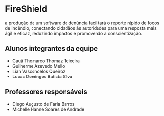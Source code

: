 # FireShield

a produção de um software de denúncia facilitará o reporte rápido de focos de incêndio, conectando cidadãos às autoridades para uma resposta mais ágil e eficaz, reduzindo impactos e promovendo a conscientização.

## Alunos integrantes da equipe

* Cauã Thomarco Thomaz Teixeira 
* Guilherme Azevedo Mello
* Lian Vasconcelos Queiroz 
* Lucas Domingos Batista Silva 

## Professores responsáveis

* Diego Augusto de Faria Barros
* Michelle Hanne Soares de Andrade